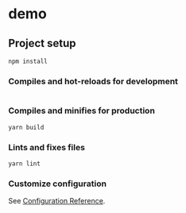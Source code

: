 # demo

## Project setup

```
npm install
```

### Compiles and hot-reloads for development

```

```

### Compiles and minifies for production

```
yarn build
```

### Lints and fixes files

```
yarn lint
```

### Customize configuration

See [Configuration Reference](https://cli.vuejs.org/config/).
